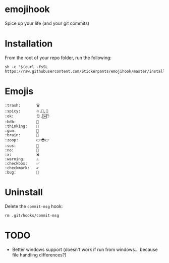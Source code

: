 # emojihook
Spice up your life (and your git commits)

# Installation

From the root of your repo folder, run the following:

	sh -c "$(curl -fsSL https://raw.githubusercontent.com/Stickerpants/emojihook/master/install.sh)"

# Emojis

```
:trash:       🗑
:spicy:       🔥,🔶,📙
:ok:          👌,🆗✋
:bdb:         🍆
:thinking:    🤔
:gun:         🔫
:brain:       🧠
:zoop:        👉😎👉
:sus:         🤨
:no:          🚫
:x:           ❌
:warning:     ⚠️
:checkbox:    ✅
:checkmark:   ✔️
:bug:         🐛
```

# Uninstall

Delete the `commit-msg` hook:

	rm .git/hooks/commit-msg

# TODO

* Better windows support (doesn't work if run from windows... because file handling differences?)